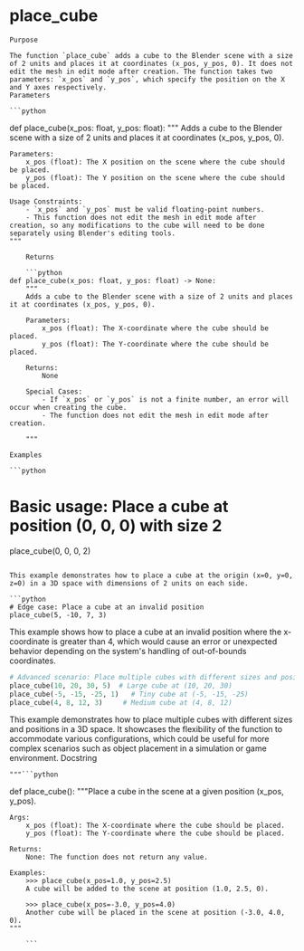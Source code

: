 # place_cube

    Purpose

    The function `place_cube` adds a cube to the Blender scene with a size of 2 units and places it at coordinates (x_pos, y_pos, 0). It does not edit the mesh in edit mode after creation. The function takes two parameters: `x_pos` and `y_pos`, which specify the position on the X and Y axes respectively.
    Parameters

    ```python
def place_cube(x_pos: float, y_pos: float):
    """
    Adds a cube to the Blender scene with a size of 2 units and places it at coordinates (x_pos, y_pos, 0).

    Parameters:
        x_pos (float): The X position on the scene where the cube should be placed.
        y_pos (float): The Y position on the scene where the cube should be placed.

    Usage Constraints:
        - `x_pos` and `y_pos` must be valid floating-point numbers.
        - This function does not edit the mesh in edit mode after creation, so any modifications to the cube will need to be done separately using Blender's editing tools.
    """
```
    Returns

    ```python
def place_cube(x_pos: float, y_pos: float) -> None:
    """
    Adds a cube to the Blender scene with a size of 2 units and places it at coordinates (x_pos, y_pos, 0).
    
    Parameters:
        x_pos (float): The X-coordinate where the cube should be placed.
        y_pos (float): The Y-coordinate where the cube should be placed.

    Returns:
        None

    Special Cases:
        - If `x_pos` or `y_pos` is not a finite number, an error will occur when creating the cube.
        - The function does not edit the mesh in edit mode after creation.

    """
```
    Examples

    ```python
# Basic usage: Place a cube at position (0, 0, 0) with size 2
place_cube(0, 0, 0, 2)
```

This example demonstrates how to place a cube at the origin (x=0, y=0, z=0) in a 3D space with dimensions of 2 units on each side.

```python
# Edge case: Place a cube at an invalid position
place_cube(5, -10, 7, 3)
```

This example shows how to place a cube at an invalid position where the x-coordinate is greater than 4, which would cause an error or unexpected behavior depending on the system's handling of out-of-bounds coordinates.

```python
# Advanced scenario: Place multiple cubes with different sizes and positions
place_cube(10, 20, 30, 5)  # Large cube at (10, 20, 30)
place_cube(-5, -15, -25, 1)   # Tiny cube at (-5, -15, -25)
place_cube(4, 8, 12, 3)     # Medium cube at (4, 8, 12)
```

This example demonstrates how to place multiple cubes with different sizes and positions in a 3D space. It showcases the flexibility of the function to accommodate various configurations, which could be useful for more complex scenarios such as object placement in a simulation or game environment.
    Docstring

    """```python
def place_cube():
    """Place a cube in the scene at a given position (x_pos, y_pos).

    Args:
        x_pos (float): The X-coordinate where the cube should be placed.
        y_pos (float): The Y-coordinate where the cube should be placed.

    Returns:
        None: The function does not return any value.
    
    Examples:
        >>> place_cube(x_pos=1.0, y_pos=2.5)
        A cube will be added to the scene at position (1.0, 2.5, 0).
        
        >>> place_cube(x_pos=-3.0, y_pos=4.0)
        Another cube will be placed in the scene at position (-3.0, 4.0, 0).
    """
```"""
    ```